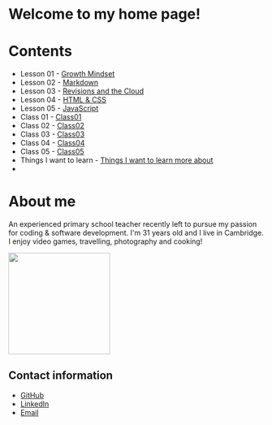 # Welcome to my home page!

# Contents
- Lesson 01 - [Growth Mindset](README.md)
- Lesson 02 - [Markdown](class1.md)
- Lesson 03 - [Revisions and the Cloud](class2.md)
- Lesson 04 - [HTML & CSS](htmlcss.md)
- Lesson 05 - [JavaScript](JS.md)
- Class 01 - [Class01](class-01.md)
- Class 02 - [Class02](class-02.md)
- Class 03 - [Class03](class-03.md)
- Class 04 - [Class04](class-04.md)
- Class 05 - [Class05](class-05.md)
- Things I want to learn - [Things I want to learn more about](more-learning.md)
- 

# About me

An experienced primary school teacher recently left to pursue my passion for coding & software development.
I'm 31 years old and I live in Cambridge. I enjoy video games, travelling, photography and cooking!

<img src="https://github.com/FikretAslan/reading-notes/assets/135455155/ea6b7f97-d81e-4627-8716-4604d9ae1fd3" width="200" height="200">

## Contact information

- [GitHub](https://github.com/FikretAslan)
- [LinkedIn](https://www.linkedin.com/in/fikret-aslan-612b59267/)
- [Email](f.aslan0191@gmail.com)

